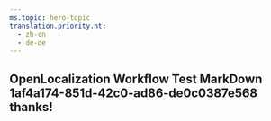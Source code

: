 ```yaml
---
ms.topic: hero-topic
translation.priority.ht: 
  - zh-cn
  - de-de
---
```

## OpenLocalization Workflow Test MarkDown 1af4a174-851d-42c0-ad86-de0c0387e568 thanks!
<!--HONumber=Mar16_HO4-->
